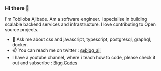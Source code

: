 ### Hi there 👋
I'm Tobiloba Ajibade.
Am a software engineer.
I specialise in building scalable backend services and infrastructure.
I love contributing to Open source projects.
- 💬 Ask me about css and javascript, typescript, postgresql, graphql, docker.
- 📫 You can reach me on twitter : <a href="https://twitter.com/bigg_aji">@bigg_aji</a>
- I have a youtube channel, where i teach how to code, please check it out and subscribe  : <a href="https://www.youtube.com/channel/UCaNTxRkQ01gMBnL1mgnM_KA">Bigg Codes</a>
